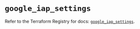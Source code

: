 # `google_iap_settings`

Refer to the Terraform Registry for docs: [`google_iap_settings`](https://registry.terraform.io/providers/hashicorp/google/6.20.0/docs/resources/iap_settings).
